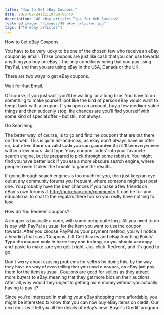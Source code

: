 ```yaml
---
title: "How to Get eBay Coupons."
date: 2025-02-24T21:19:08-08:00
description: "40 ebay articles Tips for Web Success"
featured_image: "/images/40 ebay articles.jpg"
tags: ["40 ebay articles"]
---
```


How to Get eBay Coupons.

You have to be very lucky to be one of the chosen few who receive an eBay coupon by email. These coupons are just like cash that you can use towards anything you buy on eBay - the only conditions being that you pay using PayPal, and that you are using eBay in the USA, Canada or the UK.

There are two ways to get eBay coupons.

Wait for that Email.

Of course, if you just wait, you'll be waiting for a long time. You have to do something to make yourself look like the kind of person eBay would want to tempt back with a coupon. If you open an account, buy a few medium-value things and then suddenly stop, the chances are you'll find yourself with some kind of special offer - but still, not always.

Go Searching.

The better way, of course, is to go and find the coupons that are out there on the web. This is quite hit-and-miss, as eBay don't always have an offer on, but when there's a valid code you can guarantee that it'll be everywhere within a few hours. Just type 'ebay coupon codes' into your favourite search engine, but be prepared to pick through some rubbish. You might find you have better luck if you use a more obscure search engine, where people haven't taken the trouble to game the results.

If going through search engines is too much for you, then just keep an eye out at any community forums you frequent, where someone might just post one. You probably have the best chances if you make a few friends on eBay's own forums at http://hub.ebay.com/community. It can be fun and educational to chat to the regulars there too, so you really have nothing to lose.

How do You Redeem Coupons?

A coupon is basically a code, with some being quite long. All you need to do is pay with PayPal as usual for the item you want to use the coupon towards. After you choose PayPal as your payment method, you will notice a heading that says 'Coupons, Gift Certificates and eBay Anything Points'. Type the coupon code in here: they can be long, so you should use copy-and-paste to make sure you get it right. Just click 'Redeem', and it's good to go.

Don't worry about causing problems for sellers by doing this, by the way - they have no way of even telling that you used a coupon, as eBay just pay them for the item as usual. Coupons are good for sellers as they attract more buyers to eBay, meaning that they get more bids on their auctions. After all, why would they object to getting more money without you actually having to pay it?

Since you're interested in making your eBay shopping more affordable, you might be interested to know that you can now buy eBay items on credit. Our next email will tell you all the details of eBay's new 'Buyer's Credit' program.
 
